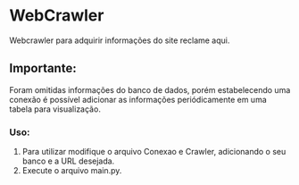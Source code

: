 # WebCrawler
Webcrawler para adquirir informações do site reclame aqui.

## Importante:
Foram omitidas informações do banco de dados, porém estabelecendo uma conexão é possível adicionar as informações periódicamente em uma tabela para visualização.

### Uso:
1. Para utilizar modifique o arquivo Conexao e Crawler, adicionando o seu banco e a URL desejada.
2. Execute o arquivo main.py.
